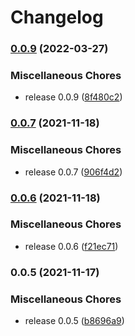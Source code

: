 # Changelog

### [0.0.9](https://github.com/sozysozbot/cerke_online_utility/compare/v0.0.7...v0.0.9) (2022-03-27)


### Miscellaneous Chores

* release 0.0.9 ([8f480c2](https://github.com/sozysozbot/cerke_online_utility/commit/8f480c20aab94f499aa47f1ed8d9abe528618eb7))

### [0.0.7](https://www.github.com/sozysozbot/cerke_online_utility/compare/v0.0.6...v0.0.7) (2021-11-18)


### Miscellaneous Chores

* release 0.0.7 ([906f4d2](https://www.github.com/sozysozbot/cerke_online_utility/commit/906f4d2875702072bb57156033d5bed4df9e694d))

### [0.0.6](https://www.github.com/sozysozbot/cerke_online_utility/compare/v0.0.5...v0.0.6) (2021-11-18)


### Miscellaneous Chores

* release 0.0.6 ([f21ec71](https://www.github.com/sozysozbot/cerke_online_utility/commit/f21ec711155de2c54d603ccc7844c8b9f18b037f))

### 0.0.5 (2021-11-17)


### Miscellaneous Chores

* release 0.0.5 ([b8696a9](https://www.github.com/sozysozbot/cerke_online_utility/commit/b8696a9679a80e37600d722908de369399ed360b))
